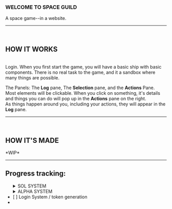 ### WELCOME TO SPACE GUILD  
A space game--in a website.  
<hr>
<br>
<h2>HOW IT WORKS</h2>
<br>
Login.  
When you first start the game, you will have a basic ship with basic components.  
There is no real task to the game, and it a sandbox where many things are possible.  

The Panels: The **Log** pane, The **Selection** pane, and the **Actions** Pane.  
Most elements will be clickable. When you click on something, it's details and things you can do will pop up in the **Actions** pane on the right.  
As things happen around you, including your actions, they will appear in the **Log** pane.

<hr>
<br>
<h2>HOW IT'S MADE</h2>  
*WIP*
<br>
<hr>
<h2>Progress tracking:</h2>  
<ul>
  <details>
  <summary>SOL SYSTEM</summary>
    <ul>
      <li>[ ] Earth <ul>
        <li>[ ] Earth Orbit</li>
        <li>[ ] Earth Ground Station Zero</li>
        <li>[ ] Earth Orbital Station Zero</li>
        <li>[ ] Moon Orbit</li>
        <li>[ ] Moon Ground Station</li>
      </ul>
        <br>
      </li>
      <li>[ ] Sun Orbital</li>
        <br>
      <li>[ ] SOL -> ALPHA warp Gate orbital</li>
        <br>
      <li>[ ] Venus <ul>
        <li>[ ] Venus Orbit</li>
        <li>[ ] Venus Ground Station Zero</li>
        <li>[ ] Venus Orbital Station Zero</li>
      </ul>
        <br>
      </li>
      <li>[ ] Mars <ul>
        <li>[ ] Mars Orbit</li>
        <li>[ ] Mars Ground Station Zero</li>
        <li>[ ] Mars Orbital Station Zero</li>
        <li>[ ] Mars Moon 1 Ground Station</li>
        <li>[ ] Mars Moon 2 Ground Station</li>
       </ul>
      </li>
        <br>
      <li>[ ] Mercury <ul>
        <li>[ ] Mercury Orbit</li>
        <li>[ ] Mercury Ground Station</li>
       </ul>
      </li>
        <br>
      <li>[ ] Asteroid Belt <ul>
        <li>[ ] Belt Region 1 orbit <ul> 
          <li>[ ] Belt 1 Station</li>
        </ul>
        </li>
        <li>[ ] Belt Region 2 orbit <ul> 
          <li>[ ] Belt 2 Station</li>
        </ul>
        </li><li>[ ] Belt Region 3 orbit <ul> 
          <li>[ ] Belt 3 Station</li>
        </ul>
        </li>
       </ul>
      </li>
        <br>
      <li>[ ] Jupiter <ul>
        <li>[ ] Jupiter Orbit</li>
        <li>[ ] Jupiter Atmosphere Station 'Thunder Station'</li>
        <li>[ ] IO station</li>
       </ul>
      </li>   
        <br>
      <li>[ ] Saturn <ul>
        <li>[ ] Saturn Orbit</li>
        <li>[ ] Saturn Atmosphere Station 'Cloud Station'</li>
        <li>[ ] Ring station 1</li>
        <li>[ ] Ring station 2</li>
       </ul>
      </li>
        <br>
      <li>[ ] Uranus <ul>
        <li>[ ] Uranus Orbit</li>
        <li>[ ] Uranus Orbital Station</li>
        <li>[ ] Uranus Atmosphere station</li>
        </ul>
      </li>
        <br>
      <li>[ ] Kyper Regions <ul>
        <li>[ ] Kyper Region 1 Orbit + Station</li>
        <li>[ ] Kyper Region 2 Orbit + Station</li>
        <li>[ ] Kyper Region 3 Orbit + Station</li>
        <li>[ ] Kyper Region 4 Orbit + Station</li>
        </ul>
      </li>  
    </ul>
  </details>

  <details>
    <summary>ALPHA SYSTEM</summary>
    <ul>
      <li>[ ] Three stars <ul>
          <li>[ ] Proxima<ul>
            <li>[ ] prox b the planet :D</li>
          </ul>
          </li>
          <li>[ ] Toliman</li>
          <li>[ ] Rigil</li>
        </ul>
      </li>
    </ul>
  </details>
  
  <li>[ ] Login System / token generation</li>
  <li></li>
</ul>

